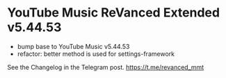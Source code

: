 # YouTube Music ReVanced Extended v5.44.53

- bump base to YouTube Music v5.44.53
- refactor: better method is used for settings-framework

See the Changelog in the Telegram post.
https://t.me/revanced_mmt
